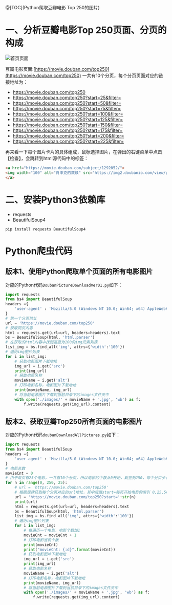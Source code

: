 @[TOC](Python爬取豆瓣电影 Top 250的图片)
# 一、分析豆瓣电影Top 250页面、分页的构成
![首页页面](https://img-blog.csdnimg.cn/ff01ed69ff494a459ef29519fd8cd4c6.png)


豆瓣电影页面:[https://movie.douban.com/top250](https://movie.douban.com/top250)
一共有10个分页，每个分页页面对应的链接地址为：
- https://movie.douban.com/top250
- https://movie.douban.com/top250?start=25&filter=
- https://movie.douban.com/top250?start=50&filter=
- https://movie.douban.com/top250?start=75&filter=
- https://movie.douban.com/top250?start=100&filter=
- https://movie.douban.com/top250?start=125&filter=
- https://movie.douban.com/top250?start=150&filter=
- https://movie.douban.com/top250?start=175&filter=
- https://movie.douban.com/top250?start=200&filter=
- https://movie.douban.com/top250?start=225&filter=

再来看一下每个图片卡片的具体组成，鼠标选择图片，在弹出的右键菜单中点击【检查】，会跳转到html源代码中的<a></a>标签：
```html
<a href="https://movie.douban.com/subject/1292052/">
<img width="100" alt="肖申克的救赎" src="https://img2.doubanio.com/view/photo/s_ratio_poster/public/p480747492.webp" class="">
</a>
```

# 二、安装Python3依赖库
- requests
- BeautifulSoup4

```shell
pip install requests BeautifulSoup4
```

# Python爬虫代码
## 版本1、使用Python爬取单个页面的所有电影图片
对应的Python代码`DoubanPictureDownloadVer01.py`如下：
```python
import requests
from bs4 import BeautifulSoup
headers ={
	'user-agent' : 'Mozilla/5.0 (Windows NT 10.0; Win64; x64) AppleWebKit/537.36 (KHTML, like Gecko) Chrome/111.0.0.0 Safari/537.36'
}
# 第一个分页地址
url = 'https://movie.douban.com/top250'
# 获取网页内容
html = requests.get(url=url, headers=headers).text
bs = BeautifulSoup(html, 'html.parser')
# 在获取的html内容中找到宽度为100的img元素列表
list_img = bs.find_all('img', attrs={'width':'100'})
# 遍历img图片列表
for i in list_img:
    # 获取电影图片下载地址
    img_url = i.get('src')
    print(img_url)
    # 获取电影名称
    movieName = i.get('alt')
    # 打印电影名称，电影图片下载地址
    print(movieName, img_url)
    # 将当前电源图片下载到当前目录下的images文件夹中
    with open('./images/' + movieName + '.jpg', 'wb') as f:
        f.write(requests.get(img_url).content)

```

## 版本2、获取豆瓣Top250所有页面的电影图片
对应的Python代码`doubanDownloadAllPictures.py`如下：
```python
import requests
from bs4 import BeautifulSoup
headers ={
	'user-agent' : 'Mozilla/5.0 (Windows NT 10.0; Win64; x64) AppleWebKit/537.36 (KHTML, like Gecko) Chrome/111.0.0.0 Safari/537.36'
}
# 电影总数
movieCnt = 0
# 由于每页有25个电影，一共有10个分页，所以电影的个数从0开始，截至到250，每个分页步长为25
for n in range(0, 250, 25):
	# url = 'https://movie.douban.com/top250'
    # 根据规律获取每个分页对应的url地址，其中后缀start=每页开始电影的索引 0,25,50,75...200,225
	url = 'https://movie.douban.com/top250?start='+str(n)
    print(url)
	html = requests.get(url=url, headers=headers).text
	bs = BeautifulSoup(html, 'html.parser')
	list_img = bs.find_all('img', attrs={'width':'100'})
    # 遍历img图片列表
	for i in list_img:
		# 每遍历一个电影，电影个数加1
		movieCnt = movieCnt + 1
        # 打印电影当前个数
		print(movieCnt)
		print("movieCnt: {:d}".format(movieCnt))
        # 获取电影图片下载地址
		img_url = i.get('src')
		print(img_url)
        # 获取电影名称
		movieName = i.get('alt')
        # 打印电影名称，电影图片下载地址
		print(movieName, img_url)
        # 将当前电源图片下载到当前目录下的images文件夹中
		with open('./images/' + movieName + '.jpg', 'wb') as f:
			f.write(requests.get(img_url).content)
```


